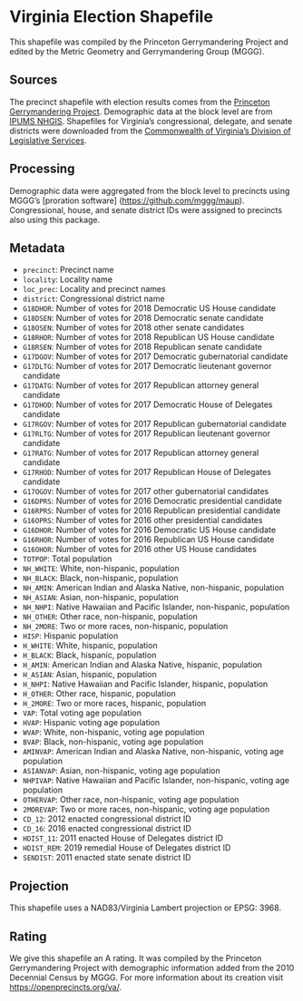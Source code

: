 # Virginia Election Shapefile
This shapefile was compiled by the Princeton Gerrymandering Project and edited by the Metric Geometry and Gerrymandering Group (MGGG).

## Sources
The precinct shapefile with election results comes from the [Princeton Gerrymandering Project](https://github.com/PrincetonUniversity/VA-gerrymander/tree/master/Maps/VA%20Precincts/Precincts%20with%20CD/Elections). Demographic data at the block level are from [IPUMS NHGIS](https://www.nhgis.org). Shapefiles for Virginia’s congressional, delegate, and senate districts were downloaded from the [Commonwealth of Virginia’s Division of Legislative Services](http://redistricting.dls.virginia.gov/2010/RedistrictingPlans.aspx).

## Processing
Demographic data were aggregated from the block level to precincts using MGGG’s [proration software] (https://github.com/mggg/maup). Congressional, house, and senate district IDs were assigned to precincts also using this package.

## Metadata
* `precinct`: Precinct name
* `locality`: Locality name
* `loc_prec`: Locality and precinct names
* `district`: Congressional district name
* `G18DHOR`: Number of votes for 2018 Democratic US House candidate
* `G18DSEN`: Number of votes for 2018 Democratic senate candidate
* `G18OSEN`: Number of votes for 2018 other senate candidates
* `G18RHOR`:  Number of votes for 2018 Republican US House candidate
* `G18RSEN`: Number of votes for 2018 Republican senate candidate
* `G17DGOV`: Number of votes for 2017 Democratic gubernatorial candidate
* `G17DLTG`: Number of votes for 2017 Democratic lieutenant governor candidate
* `G17DATG`: Number of votes for 2017 Republican attorney general candidate
* `G17DHOD`: Number of votes for 2017 Democratic House of Delegates candidate
* `G17RGOV`: Number of votes for 2017 Republican gubernatorial candidate
* `G17RLTG`: Number of votes for 2017 Republican lieutenant governor candidate
* `G17RATG`: Number of votes for 2017 Republican attorney general candidate
* `G17RHOD`: Number of votes for 2017 Republican House of Delegates candidate
* `G17OGOV`:  Number of votes for 2017 other gubernatorial candidates
* `G16DPRS`: Number of votes for 2016 Democratic presidential candidate
* `G16RPRS`: Number of votes for 2016 Republican presidential candidate
* `G16OPRS`: Number of votes for 2016 other presidential candidates
* `G16DHOR`: Number of votes for 2016 Democratic US House candidate
* `G16RHOR`: Number of votes for 2016 Republican US House candidate
* `G16OHOR`: Number of votes for 2016 other US House candidates
* `TOTPOP`: Total population 
* `NH_WHITE`: White, non-hispanic, population
* `NH_BLACK`: Black, non-hispanic, population
* `NH_AMIN`: American Indian and Alaska Native, non-hispanic, population
* `NH_ASIAN`: Asian, non-hispanic, population
* `NH_NHPI`: Native Hawaiian and Pacific Islander, non-hispanic, population
* `NH_OTHER`: Other race, non-hispanic, population
* `NH_2MORE`: Two or more races, non-hispanic, population
* `HISP`: Hispanic population
* `H_WHITE`: White, hispanic, population
* `H_BLACK`: Black, hispanic, population
* `H_AMIN`: American Indian and Alaska Native, hispanic, population
* `H_ASIAN`: Asian, hispanic, population
* `H_NHPI`: Native Hawaiian and Pacific Islander, hispanic, population
* `H_OTHER`: Other race, hispanic, population
* `H_2MORE`: Two or more races, hispanic, population
* `VAP`: Total voting age population
* `HVAP`: Hispanic voting age population
* `WVAP`: White, non-hispanic, voting age population
* `BVAP`: Black, non-hispanic, voting age population
* `AMINVAP`: American Indian and Alaska Native, non-hispanic, voting age population
* `ASIANVAP`: Asian, non-hispanic, voting age population
* `NHPIVAP`: Native Hawaiian and Pacific Islander, non-hispanic, voting age population
* `OTHERVAP`: Other race, non-hispanic, voting age population
* `2MOREVAP`: Two or more races, non-hispanic, voting age population
* `CD_12`: 2012 enacted congressional district ID
* `CD_16`: 2016 enacted congressional district ID
* `HDIST_11`: 2011 enacted House of Delegates district ID
* `HDIST_REM`: 2019 remedial House of Delegates district ID
* `SENDIST`: 2011 enacted state senate district ID

## Projection
This shapefile uses a NAD83/Virginia Lambert projection or EPSG: 3968.

## Rating
We give this shapefile an A rating. It was compiled by the Princeton Gerrymandering Project with demographic information added from the 2010 Decennial Census by MGGG. For more information about its creation visit https://openprecincts.org/va/. 
